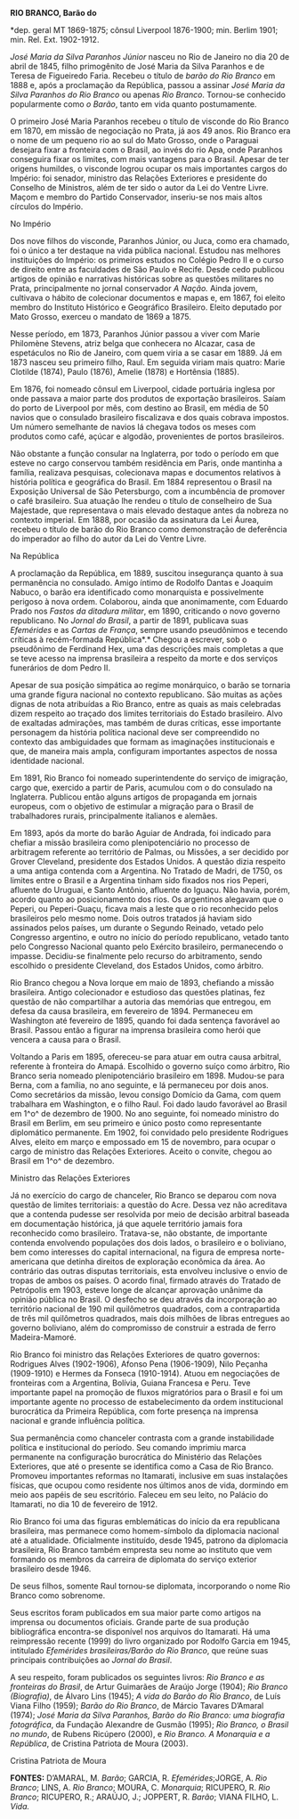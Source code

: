 **RIO BRANCO, Barão do**

\*dep. geral MT 1869-1875; cônsul Liverpool 1876-1900; min. Berlim 1901;
min. Rel. Ext. 1902-1912.

*José Maria da Silva Paranhos Júnior* nasceu no Rio de Janeiro no dia 20
de abril de 1845, filho primogênito de José Maria da Silva Paranhos e de
Teresa de Figueiredo Faria. Recebeu o título de *barão do Rio Branco* em
1888 e, após a proclamação da República, passou a assinar *José Maria da
Silva Paranhos do Rio Branco* ou apenas *Rio Branco*. Tornou-se
conhecido popularmente como *o Barão*, tanto em vida quanto
postumamente.

O primeiro José Maria Paranhos recebeu o título de visconde do Rio
Branco em 1870, em missão de negociação no Prata, já aos 49 anos. Rio
Branco era o nome de um pequeno rio ao sul do Mato Grosso, onde o
Paraguai desejara fixar a fronteira com o Brasil, ao invés do rio Apa,
onde Paranhos conseguira fixar os limites, com mais vantagens para o
Brasil. Apesar de ter origens humildes, o visconde logrou ocupar os mais
importantes cargos do Império: foi senador, ministro das Relações
Exteriores e presidente do Conselho de Ministros, além de ter sido o
autor da Lei do Ventre Livre. Maçom e membro do Partido Conservador,
inseriu-se nos mais altos círculos do Império.

No Império

Dos nove filhos do visconde, Paranhos Júnior, ou Juca, como era chamado,
foi o único a ter destaque na vida pública nacional. Estudou nas
melhores instituições do Império: os primeiros estudos no Colégio Pedro
II e o curso de direito entre as faculdades de São Paulo e Recife. Desde
cedo publicou artigos de opinião e narrativas históricas sobre as
questões militares no Prata, principalmente no jornal conservador *A
Nação.* Ainda jovem, cultivava o hábito de colecionar documentos e mapas
e, em 1867, foi eleito membro do Instituto Histórico e Geográfico
Brasileiro. Eleito deputado por Mato Grosso, exerceu o mandato de 1869 a
1875.

Nesse período, em 1873, Paranhos Júnior passou a viver com Marie
Philomène Stevens, atriz belga que conhecera no Alcazar, casa de
espetáculos no Rio de Janeiro, com quem viria a se casar em 1889. Já em
1873 nasceu seu primeiro filho, Raul. Em seguida viriam mais quatro:
Marie Clotilde (1874), Paulo (1876), Amelie (1878) e Hortênsia (1885).

Em 1876, foi nomeado cônsul em Liverpool, cidade portuária inglesa por
onde passava a maior parte dos produtos de exportação brasileiros. Saíam
do porto de Liverpool por mês, com destino ao Brasil, em média de 50
navios que o consulado brasileiro fiscalizava e dos quais cobrava
impostos. Um número semelhante de navios lá chegava todos os meses com
produtos como café, açúcar e algodão, provenientes de portos
brasileiros.

Não obstante a função consular na Inglaterra, por todo o período em que
esteve no cargo conservou também residência em Paris, onde mantinha a
família, realizava pesquisas, colecionava mapas e documentos relativos à
história política e geográfica do Brasil. Em 1884 representou o Brasil
na Exposição Universal de São Petersburgo, com a incumbência de promover
o café brasileiro. Sua atuação lhe rendeu o título de conselheiro de Sua
Majestade, que representava o mais elevado destaque antes da nobreza no
contexto imperial. Em 1888, por ocasião da assinatura da Lei Áurea,
recebeu o título de barão do Rio Branco como demonstração de deferência
do imperador ao filho do autor da Lei do Ventre Livre.

Na República

A proclamação da República, em 1889, suscitou insegurança quanto à sua
permanência no consulado. Amigo íntimo de Rodolfo Dantas e Joaquim
Nabuco, o barão era identificado como monarquista e possivelmente
perigoso à nova ordem. Colaborou, ainda que anonimamente, com Eduardo
Prado nos *Fastos da ditadura militar*, em 1890, criticando o novo
governo republicano. No *Jornal do Brasil*, a partir de 1891, publicava
suas *Efemérides* e as *Cartas de França*, sempre usando pseudônimos e
tecendo críticas à recém-formada República*.* Chegou a escrever, sob o
pseudônimo de Ferdinand Hex, uma das descrições mais completas a que se
teve acesso na imprensa brasileira a respeito da morte e dos serviços
funerários de dom Pedro II.

Apesar de sua posição simpática ao regime monárquico, o barão se
tornaria uma grande figura nacional no contexto republicano. São muitas
as ações dignas de nota atribuídas a Rio Branco, entre as quais as mais
celebradas dizem respeito ao traçado dos limites territoriais do Estado
brasileiro. Alvo de exaltadas admirações, mas também de duras críticas,
esse importante personagem da história política nacional deve ser
compreendido no contexto das ambiguidades que formam as imaginações
institucionais e que, de maneira mais ampla, configuram importantes
aspectos de nossa identidade nacional.

Em 1891, Rio Branco foi nomeado superintendente do serviço de imigração,
cargo que, exercido a partir de Paris, acumulou com o do consulado na
Inglaterra. Publicou então alguns artigos de propaganda em jornais
europeus, com o objetivo de estimular a migração para o Brasil de
trabalhadores rurais, principalmente italianos e alemães.

Em 1893, após da morte do barão Aguiar de Andrada, foi indicado para
chefiar a missão brasileira como plenipotenciário no processo de
arbitragem referente ao território de Palmas, ou Missões, a ser decidido
por Grover Cleveland, presidente dos Estados Unidos. A questão dizia
respeito a uma antiga contenda com a Argentina. No Tratado de Madri, de
1750, os limites entre o Brasil e a Argentina tinham sido fixados nos
rios Peperi, afluente do Uruguai, e Santo Antônio, afluente do Iguaçu.
Não havia, porém, acordo quanto ao posicionamento dos rios. Os
argentinos alegavam que o Peperi, ou Peperi-Guaçu, ficava mais a leste
que o rio reconhecido pelos brasileiros pelo mesmo nome. Dois outros
tratados já haviam sido assinados pelos países, um durante o Segundo
Reinado, vetado pelo Congresso argentino, e outro no início do período
republicano, vetado tanto pelo Congresso Nacional quanto pelo Exército
brasileiro, permanecendo o impasse. Decidiu-se finalmente pelo recurso
do arbitramento, sendo escolhido o presidente Cleveland, dos Estados
Unidos, como árbitro.

Rio Branco chegou a Nova Iorque em maio de 1893, chefiando a missão
brasileira. Antigo colecionador e estudioso das questões platinas, fez
questão de não compartilhar a autoria das memórias que entregou, em
defesa da causa brasileira, em fevereiro de 1894. Permaneceu em
Washington até fevereiro de 1895, quando foi dada sentença favorável ao
Brasil. Passou então a figurar na imprensa brasileira como herói que
vencera a causa para o Brasil.

Voltando a Paris em 1895, ofereceu-se para atuar em outra causa
arbitral, referente à fronteira do Amapá. Escolhido o governo suíço como
árbitro, Rio Branco seria nomeado plenipotenciário brasileiro em 1898.
Mudou-se para Berna, com a família, no ano seguinte, e lá permaneceu por
dois anos. Como secretários da missão, levou consigo Domício da Gama,
com quem trabalhara em Washington, e o filho Raul. Foi dado laudo
favorável ao Brasil em 1^o^ de dezembro de 1900. No ano seguinte, foi
nomeado ministro do Brasil em Berlim, em seu primeiro e único posto como
representante diplomático permanente. Em 1902, foi convidado pelo
presidente Rodrigues Alves, eleito em março e empossado em 15 de
novembro, para ocupar o cargo de ministro das Relações Exteriores.
Aceito o convite, chegou ao Brasil em 1^o^ de dezembro.

Ministro das Relações Exteriores

Já no exercício do cargo de chanceler, Rio Branco se deparou com nova
questão de limites territoriais: a questão do Acre. Dessa vez não
acreditava que a contenda pudesse ser resolvida por meio de decisão
arbitral baseada em documentação histórica, já que aquele território
jamais fora reconhecido como brasileiro. Tratava-se, não obstante, de
importante contenda envolvendo populações dos dois lados, o brasileiro e
o boliviano, bem como interesses do capital internacional, na figura de
empresa norte-americana que detinha direitos de exploração econômica da
área. Ao contrário das outras disputas territoriais, esta envolveu
inclusive o envio de tropas de ambos os países. O acordo final, firmado
através do Tratado de Petrópolis em 1903, esteve longe de alcançar
aprovação unânime da opinião pública no Brasil. O desfecho se deu
através da incorporação ao território nacional de 190 mil quilômetros
quadrados, com a contrapartida de três mil quilômetros quadrados, mais
dois milhões de libras entregues ao governo boliviano, além do
compromisso de construir a estrada de ferro Madeira-Mamoré.

Rio Branco foi ministro das Relações Exteriores de quatro governos:
Rodrigues Alves (1902-1906), Afonso Pena (1906-1909), Nilo Peçanha
(1909-1910) e Hermes da Fonseca (1910-1914). Atuou em negociações de
fronteiras com a Argentina, Bolívia, Guiana Francesa e Peru. Teve
importante papel na promoção de fluxos migratórios para o Brasil e foi
um importante agente no processo de estabelecimento da ordem
institucional burocrática da Primeira República, com forte presença na
imprensa nacional e grande influência política.

Sua permanência como chanceler contrasta com a grande instabilidade
política e institucional do período. Seu comando imprimiu marca
permanente na configuração burocrática do Ministério das Relações
Exteriores, que até o presente se identifica como a Casa de Rio Branco.
Promoveu importantes reformas no Itamarati, inclusive em suas
instalações físicas, que ocupou como residente nos últimos anos de vida,
dormindo em meio aos papéis de seu escritório. Faleceu em seu leito, no
Palácio do Itamarati, no dia 10 de fevereiro de 1912.

Rio Branco foi uma das figuras emblemáticas do início da era republicana
brasileira, mas permanece como homem-símbolo da diplomacia nacional até
a atualidade. Oficialmente instituído, desde 1945, patrono da diplomacia
brasileira, Rio Branco também empresta seu nome ao instituto que vem
formando os membros da carreira de diplomata do serviço exterior
brasileiro desde 1946.

De seus filhos, somente Raul tornou-se diplomata, incorporando o nome
Rio Branco como sobrenome.

Seus escritos foram publicados em sua maior parte como artigos na
imprensa ou documentos oficiais. Grande parte de sua produção
bibliográfica encontra-se disponível nos arquivos do Itamarati. Há uma
reimpressão recente (1999) do livro organizado por Rodolfo Garcia em
1945, intitulado *Efemérides brasileiras/Barão do Rio Branco*, que reúne
suas principais contribuições ao *Jornal do Brasil*.

A seu respeito, foram publicados os seguintes livros: *Rio Branco e as
fronteiras do Brasil*, de Artur Guimarães de Araújo Jorge (1904); *Rio
Branco (Biografia)*, de Álvaro Lins (1945); *A vida do Barão do Rio
Branco*, de Luís Viana Filho (1959); *Barão do Rio Branco*, de Márcio
Tavares D’Amaral (1974); *José Maria da Silva Paranhos, Barão do Rio
Branco: uma biografia fotográfica*, da Fundação Alexandre de Gusmão
(1995); *Rio Branco, o Brasil no mundo*, de Rubens Ricúpero (2000), e
*Rio Branco. A Monarquia e a República*, de Cristina Patriota de Moura
(2003).

Cristina Patriota de Moura

**FONTES:** D’AMARAL, M. *Barão*; GARCIA, R. *Efemérides*;JORGE, A. *Rio
Branco*; LINS, A. *Rio Branco*; MOURA, C. *Monarquia*; RICUPERO, R. *Rio
Branco*; RICUPERO, R.; ARAÚJO, J.; JOPPERT, R. *Barão*; VIANA FILHO, L.
*Vida.*
